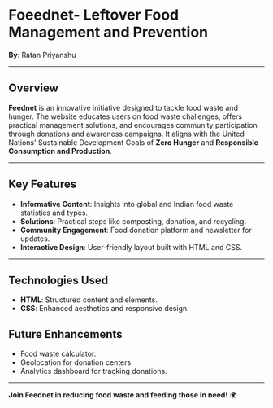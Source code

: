 # Foeednet- Leftover Food Management and Prevention 

**By**: Ratan Priyanshu  

---

## Overview

**Feednet** is an innovative initiative designed to tackle food waste and hunger. The website educates users on food waste challenges, offers practical management solutions, and encourages community participation through donations and awareness campaigns. It aligns with the United Nations' Sustainable Development Goals of **Zero Hunger** and **Responsible Consumption and Production**.

---

## Key Features

- **Informative Content**: Insights into global and Indian food waste statistics and types.  
- **Solutions**: Practical steps like composting, donation, and recycling.  
- **Community Engagement**: Food donation platform and newsletter for updates.  
- **Interactive Design**: User-friendly layout built with HTML and CSS.  

---

## Technologies Used

- **HTML**: Structured content and elements.  
- **CSS**: Enhanced aesthetics and responsive design.  


## Future Enhancements

- Food waste calculator.  
- Geolocation for donation centers.  
- Analytics dashboard for tracking donations.  

---

**Join Feednet in reducing food waste and feeding those in need!** 🌍
